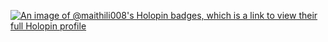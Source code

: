 [![An image of @maithili008's Holopin badges, which is a link to view their full Holopin profile](https://holopin.me/maithili008)](https://holopin.io/@maithili008)
